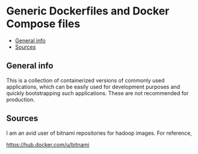 # Generic Dockerfiles and Docker Compose files
* [General info](#general-info)
* [Sources](#sources)

## General info
This is a collection of containerized versions of commonly used applications, which can be easily used for development purposes and quickly bootstrapping such applications. These are not recommended for production.

## Sources
I am an avid user of bitnami repositories for hadoop images.
For reference,

https://hub.docker.com/u/bitnami
